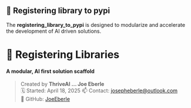 
## 🧠 Registering library to pypi
The **registering_library_to_pypi** is designed to modularize and accelerate the development of AI driven solutions. 




# 🧩 Registering Libraries

#### A modular, AI first solution scaffold  

> Created by **ThriveAI  ...      Joe Eberle**  
> 🗓️ Started: April 18, 2025 
> 📫 Contact: [josepheberle@outlook.com](mailto:josepheberle@outlook.com)  
> 🔗 GitHub: [JoeEberle](https://github.com/JoeEberle/)



